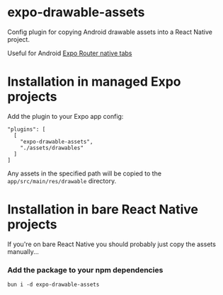 # expo-drawable-assets

Config plugin for copying Android drawable assets into a React Native project.

Useful for Android [Expo Router native tabs](https://docs.expo.dev/router/advanced/native-tabs/)

# Installation in managed Expo projects

Add the plugin to your Expo app config:

```
"plugins": [
  [
    "expo-drawable-assets",
    "./assets/drawables"
  ]
]
```

Any assets in the specified path will be copied to the `app/src/main/res/drawable` directory.

# Installation in bare React Native projects

If you're on bare React Native you should probably just copy the assets manually...

### Add the package to your npm dependencies

```
bun i -d expo-drawable-assets
```
